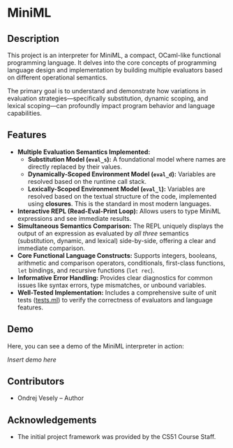 # MiniML

## Description

This project is an interpreter for MiniML, a compact, OCaml-like functional
programming language. It delves into the core concepts of programming language
design and implementation by building multiple evaluators based on different
operational semantics.

The primary goal is to understand and demonstrate how variations in evaluation
strategies—specifically substitution, dynamic scoping, and lexical scoping—can
profoundly impact program behavior and language capabilities.

## Features

*   **Multiple Evaluation Semantics Implemented:**
    *   **Substitution Model (`eval_s`):** A foundational model where names
        are directly replaced by their values.
    *   **Dynamically-Scoped Environment Model (`eval_d`):** Variables are
        resolved based on the runtime call stack.
    *   **Lexically-Scoped Environment Model (`eval_l`):** Variables are
        resolved based on the textual structure of the code, implemented
        using **closures**. This is the standard in most modern languages.
*   **Interactive REPL (Read-Eval-Print Loop):**
    Allows users to type MiniML expressions and see immediate results.
*   **Simultaneous Semantics Comparison:** The REPL uniquely displays the
    output of an expression as evaluated by *all three* semantics
    (substitution, dynamic, and lexical) side-by-side, offering a clear
    and immediate comparison.
*   **Core Functional Language Constructs:** Supports integers, booleans,
    arithmetic and comparison operators, conditionals, first-class functions,
    `let` bindings, and recursive functions (`let rec`).
*   **Informative Error Handling:** Provides clear diagnostics for common
    issues like syntax errors, type mismatches, or unbound variables.
*   **Well-Tested Implementation:** Includes a comprehensive suite of unit
    tests ([tests.ml](tests.ml)) to verify the correctness of evaluators and
    language features.

## Demo
Here, you can see a demo of the MiniML interpreter in action:

*Insert demo here*

## Contributors
- Ondrej Vesely – Author

## Acknowledgements
- The initial project framework was provided by the CS51 Course Staff.